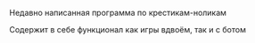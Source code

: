 Недавно написанная программа по крестикам-ноликам

Содержит в себе функционал как игры вдвоём, так и с ботом
